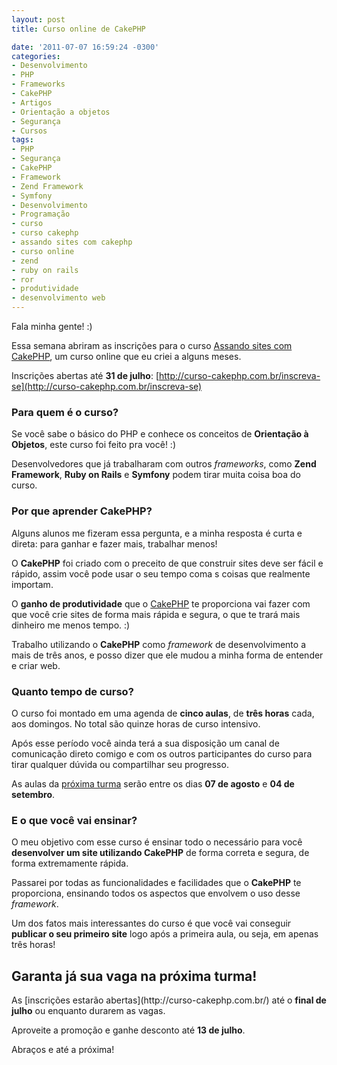 ```yaml
---
layout: post
title: Curso online de CakePHP

date: '2011-07-07 16:59:24 -0300'
categories:
- Desenvolvimento
- PHP
- Frameworks
- CakePHP
- Artigos
- Orientação a objetos
- Segurança
- Cursos
tags:
- PHP
- Segurança
- CakePHP
- Framework
- Zend Framework
- Symfony
- Desenvolvimento
- Programação
- curso
- curso cakephp
- assando sites com cakephp
- curso online
- zend
- ruby on rails
- ror
- produtividade
- desenvolvimento web
---
```

Fala minha gente! :)

Essa semana abriram as inscrições para o curso [Assando sites com CakePHP](http://curso-cakephp.com.br/), um curso online que eu criei a alguns meses.

Inscrições abertas até <strong>31 de julho</strong>: [http://curso-cakephp.com.br/inscreva-se](http://curso-cakephp.com.br/inscreva-se)

<h3>Para quem é o curso?</h3>
Se você sabe o básico do PHP e conhece os conceitos de <strong>Orientação à Objetos</strong>, este curso foi feito pra você! :)

Desenvolvedores que já trabalharam com outros <em>frameworks</em>, como <strong>Zend Framework</strong>, <strong>Ruby on Rails</strong> e <strong>Symfony</strong> podem tirar muita coisa boa do curso.

<h3>Por que aprender CakePHP?</h3>
Alguns alunos me fizeram essa pergunta, e a minha resposta é curta e direta: para ganhar e fazer mais, trabalhar menos!

O <strong>CakePHP</strong> foi criado com o preceito de que construir sites deve ser fácil e rápido, assim você pode usar o seu tempo coma s coisas que realmente importam.

O <strong>ganho de produtividade</strong> que o [CakePHP](http://cakephp.org) te proporciona vai fazer com que você crie sites de forma mais rápida e segura, o que te trará mais dinheiro me menos tempo. :)

Trabalho utilizando o <strong>CakePHP</strong> como <em>framework</em> de desenvolvimento a mais de três anos, e posso dizer que ele mudou a minha forma de entender e criar web.

<h3>Quanto tempo de curso?</h3>
O curso foi montado em uma agenda de <strong>cinco aulas</strong>, de <strong>três horas</strong> cada, aos domingos. No total são quinze horas de curso intensivo.

Após esse período você ainda terá a sua disposição um canal de comunicação direto comigo e com os outros participantes do curso para tirar qualquer dúvida ou compartilhar seu progresso.

As aulas da [próxima turma](http://curso-cakephp.com.br/inscreva-se) serão entre os dias <strong>07 de agosto</strong> e <strong>04 de setembro</strong>.

<h3>E o que você vai ensinar?</h3>
O meu objetivo com esse curso é ensinar todo o necessário para você <strong>desenvolver um site utilizando CakePHP</strong> de forma correta e segura, de forma extremamente rápida.

Passarei por todas as funcionalidades e facilidades que o <strong>CakePHP</strong> te proporciona, ensinando todos os aspectos que envolvem o uso desse <em>framework</em>.

Um dos fatos mais interessantes do curso é que você vai conseguir <strong>publicar o seu primeiro site</strong> logo após a primeira aula, ou seja, em apenas três horas!

<h2>Garanta já sua vaga na próxima turma!</h2>
As [inscrições estarão abertas](http://curso-cakephp.com.br/) até o <strong>final de julho</strong> ou enquanto durarem as vagas.

Aproveite a promoção e ganhe desconto até <strong>13 de julho</strong>.

Abraços e até a próxima!

